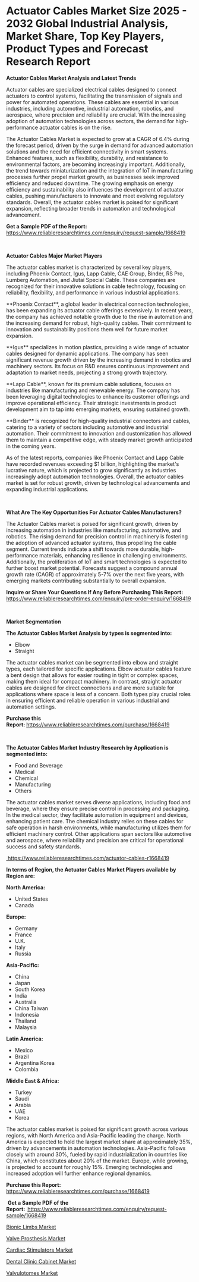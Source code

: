 <p><h1>Actuator Cables Market Size 2025 - 2032 Global Industrial Analysis, Market Share, Top Key Players, Product Types and Forecast Research Report</h1></p><p><strong>Actuator Cables Market Analysis and Latest Trends</strong></p>
<p><p>Actuator cables are specialized electrical cables designed to connect actuators to control systems, facilitating the transmission of signals and power for automated operations. These cables are essential in various industries, including automotive, industrial automation, robotics, and aerospace, where precision and reliability are crucial. With the increasing adoption of automation technologies across sectors, the demand for high-performance actuator cables is on the rise.</p><p>The Actuator Cables Market is expected to grow at a CAGR of 6.4% during the forecast period, driven by the surge in demand for advanced automation solutions and the need for efficient connectivity in smart systems. Enhanced features, such as flexibility, durability, and resistance to environmental factors, are becoming increasingly important. Additionally, the trend towards miniaturization and the integration of IoT in manufacturing processes further propel market growth, as businesses seek improved efficiency and reduced downtime. The growing emphasis on energy efficiency and sustainability also influences the development of actuator cables, pushing manufacturers to innovate and meet evolving regulatory standards. Overall, the actuator cables market is poised for significant expansion, reflecting broader trends in automation and technological advancement.</p></p>
<p><strong>Get a Sample PDF of the Report:&nbsp;</strong> <a href="https://www.reliableresearchtimes.com/enquiry/request-sample/1668419?utm_campaign=3522&utm_medium=2&utm_source=Github&utm_content=ia&utm_term=10042025&utm_id=actuator-cables">https://www.reliableresearchtimes.com/enquiry/request-sample/1668419</a></p>
<p>&nbsp;</p>
<p><strong>Actuator Cables Major Market Players</strong></p>
<p><p>The actuator cables market is characterized by several key players, including Phoenix Contact, Igus, Lapp Cable, CAE Group, Binder, RS Pro, Lumberg Automation, and Jiutai Special Cable. These companies are recognized for their innovative solutions in cable technology, focusing on reliability, flexibility, and performance in various industrial applications.</p><p>**Phoenix Contact**, a global leader in electrical connection technologies, has been expanding its actuator cable offerings extensively. In recent years, the company has achieved notable growth due to the rise in automation and the increasing demand for robust, high-quality cables. Their commitment to innovation and sustainability positions them well for future market expansion.</p><p>**Igus** specializes in motion plastics, providing a wide range of actuator cables designed for dynamic applications. The company has seen significant revenue growth driven by the increasing demand in robotics and machinery sectors. Its focus on R&D ensures continuous improvement and adaptation to market needs, projecting a strong growth trajectory.</p><p>**Lapp Cable**, known for its premium cable solutions, focuses on industries like manufacturing and renewable energy. The company has been leveraging digital technologies to enhance its customer offerings and improve operational efficiency. Their strategic investments in product development aim to tap into emerging markets, ensuring sustained growth.</p><p>**Binder** is recognized for high-quality industrial connectors and cables, catering to a variety of sectors including automotive and industrial automation. Their commitment to innovation and customization has allowed them to maintain a competitive edge, with steady market growth anticipated in the coming years.</p><p>As of the latest reports, companies like Phoenix Contact and Lapp Cable have recorded revenues exceeding $1 billion, highlighting the market's lucrative nature, which is projected to grow significantly as industries increasingly adopt automation technologies. Overall, the actuator cables market is set for robust growth, driven by technological advancements and expanding industrial applications.</p></p>
<p>&nbsp;</p>
<p><strong>What Are The Key Opportunities For Actuator Cables Manufacturers?</strong></p>
<p><p>The Actuator Cables market is poised for significant growth, driven by increasing automation in industries like manufacturing, automotive, and robotics. The rising demand for precision control in machinery is fostering the adoption of advanced actuator systems, thus propelling the cable segment. Current trends indicate a shift towards more durable, high-performance materials, enhancing resilience in challenging environments. Additionally, the proliferation of IoT and smart technologies is expected to further boost market potential. Forecasts suggest a compound annual growth rate (CAGR) of approximately 5-7% over the next five years, with emerging markets contributing substantially to overall expansion.</p></p>
<p><strong>Inquire or Share Your Questions If Any Before Purchasing This Report:</strong> <a href="https://www.reliableresearchtimes.com/enquiry/pre-order-enquiry/1668419?utm_campaign=3522&utm_medium=2&utm_source=Github&utm_content=ia&utm_term=10042025&utm_id=actuator-cables">https://www.reliableresearchtimes.com/enquiry/pre-order-enquiry/1668419</a></p>
<p>&nbsp;</p>
<p><strong>Market Segmentation</strong></p>
<p><strong>The Actuator Cables Market Analysis by types is segmented into:</strong></p>
<p><ul><li>Elbow</li><li>Straight</li></ul></p>
<p><p>The actuator cables market can be segmented into elbow and straight types, each tailored for specific applications. Elbow actuator cables feature a bent design that allows for easier routing in tight or complex spaces, making them ideal for compact machinery. In contrast, straight actuator cables are designed for direct connections and are more suitable for applications where space is less of a concern. Both types play crucial roles in ensuring efficient and reliable operation in various industrial and automation settings.</p></p>
<p><strong>Purchase this Report:&nbsp;</strong><a href="https://www.reliableresearchtimes.com/purchase/1668419?utm_campaign=3522&utm_medium=2&utm_source=Github&utm_content=ia&utm_term=10042025&utm_id=actuator-cables">https://www.reliableresearchtimes.com/purchase/1668419</a></p>
<p>&nbsp;</p>
<p><strong>The Actuator Cables Market Industry Research by Application is segmented into:</strong></p>
<p><ul><li>Food and Beverage</li><li>Medical</li><li>Chemical</li><li>Manufacturing</li><li>Others</li></ul></p>
<p><p>The actuator cables market serves diverse applications, including food and beverage, where they ensure precise control in processing and packaging. In the medical sector, they facilitate automation in equipment and devices, enhancing patient care. The chemical industry relies on these cables for safe operation in harsh environments, while manufacturing utilizes them for efficient machinery control. Other applications span sectors like automotive and aerospace, where reliability and precision are critical for operational success and safety standards.</p></p>
<p><a href="https://www.reliableresearchtimes.com/actuator-cables-r1668419?utm_campaign=3522&utm_medium=2&utm_source=Github&utm_content=ia&utm_term=10042025&utm_id=actuator-cables">&nbsp;https://www.reliableresearchtimes.com/actuator-cables-r1668419</a></p>
<p><strong>In terms of Region, the Actuator Cables Market Players available by Region are:</strong></p>
<p>
    <p> <strong> North America: </strong>
        <ul>
            <li>United States</li>
            <li>Canada</li>
        </ul>
        </p> 
    <p> <strong> Europe: </strong>
        <ul>
            <li>Germany</li>
            <li>France</li>
            <li>U.K.</li>
            <li>Italy</li>
            <li>Russia</li>
        </ul>
        </p> 
    <p> <strong> Asia-Pacific: </strong>
        <ul>
            <li>China</li>
            <li>Japan</li>
            <li>South Korea</li>
            <li>India</li>
            <li>Australia</li>
            <li>China Taiwan</li>
            <li>Indonesia</li>
            <li>Thailand</li>
            <li>Malaysia</li>
        </ul>
        </p> 
    <p> <strong> Latin America: </strong>
        <ul>
            <li>Mexico</li>
            <li>Brazil</li>
            <li>Argentina Korea</li>
            <li>Colombia</li>
        </ul>
        </p> 
    <p> <strong> Middle East & Africa: </strong>
        <ul>
            <li>Turkey</li>
            <li>Saudi</li>
            <li>Arabia</li>
            <li>UAE</li>
            <li>Korea</li>
        </ul>
    </p>
    </p>
<p><p>The actuator cables market is poised for significant growth across various regions, with North America and Asia-Pacific leading the charge. North America is expected to hold the largest market share at approximately 35%, driven by advancements in automation technologies. Asia-Pacific follows closely with around 30%, fueled by rapid industrialization in countries like China, which constitutes about 20% of the market. Europe, while growing, is projected to account for roughly 15%. Emerging technologies and increased adoption will further enhance regional dynamics.</p></p>
<p><strong>Purchase this Report: </strong><a href="https://www.reliableresearchtimes.com/purchase/1668419?utm_campaign=3522&utm_medium=2&utm_source=Github&utm_content=ia&utm_term=10042025&utm_id=actuator-cables">https://www.reliableresearchtimes.com/purchase/1668419</a></p>
<p>&nbsp;<strong>Get a Sample PDF of the Report:&nbsp;&nbsp;</strong><a href="https://www.reliableresearchtimes.com/enquiry/request-sample/1668419?utm_campaign=3522&utm_medium=2&utm_source=Github&utm_content=ia&utm_term=10042025&utm_id=actuator-cables">https://www.reliableresearchtimes.com/enquiry/request-sample/1668419</a></p>
<p><strong></strong></p>
<p><p><a href="https://www.linkedin.com/pulse/revenue-generation-insights-bionic-limbs-market-size-report-3wcjc?utm_campaign=3522&utm_medium=2&utm_source=Github&utm_content=ia&utm_term=10042025&utm_id=actuator-cables">Bionic Limbs Market</a></p><p><a href="https://www.linkedin.com/pulse/detailed-analysis-valve-prosthesis-market-size-dynamics-l7mdc?utm_campaign=3522&utm_medium=2&utm_source=Github&utm_content=ia&utm_term=10042025&utm_id=actuator-cables">Valve Prosthesis Market</a></p><p><a href="https://www.linkedin.com/pulse/cardiac-stimulators-market-report-forward-looking-perspective-future-1ok5c?utm_campaign=3522&utm_medium=2&utm_source=Github&utm_content=ia&utm_term=10042025&utm_id=actuator-cables">Cardiac Stimulators Market</a></p><p><a href="https://www.linkedin.com/pulse/comprehensive-breakdown-dental-clinic-cabinet-markets-clzlc?utm_campaign=3522&utm_medium=2&utm_source=Github&utm_content=ia&utm_term=10042025&utm_id=actuator-cables">Dental Clinic Cabinet Market</a></p><p><a href="https://www.linkedin.com/pulse/valvulotomes-market-size-forecasted-cagr-72-from-2025-2032-q4iwc?utm_campaign=3522&utm_medium=2&utm_source=Github&utm_content=ia&utm_term=10042025&utm_id=actuator-cables">Valvulotomes Market</a></p></p>